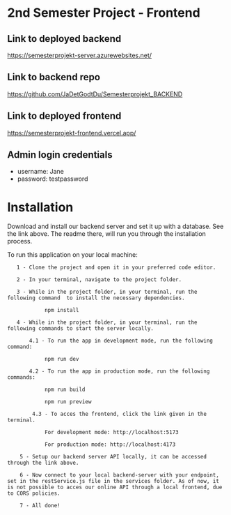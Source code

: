 # 2nd Semester Project - Frontend

## Link to deployed backend

https://semesterprojekt-server.azurewebsites.net/

## Link to backend repo

https://github.com/JaDetGodtDu/Semesterprojekt_BACKEND

## Link to deployed frontend

https://semesterprojekt-frontend.vercel.app/

## Admin login credentials

- username: Jane
- password: testpassword

# Installation

Download and install our backend server and set it up with a database. See the link above. The readme there, will run you through the installation process.

To run this application on your local machine:

       1 - Clone the project and open it in your preferred code editor.

       2 - In your terminal, navigate to the project folder.

       3 - While in the project folder, in your terminal, run the following command  to install the necessary dependencies.

                npm install

       4 - While in the project folder, in your terminal, run the following commands to start the server locally.

           4.1 - To run the app in development mode, run the following command:

                npm run dev

           4.2 - To run the app in production mode, run the following commands:

                npm run build

                npm run preview

            4.3 - To acces the frontend, click the link given in the terminal.

                For development mode: http://localhost:5173

                For production mode: http://localhost:4173

        5 - Setup our backend server API locally, it can be accessed through the link above.

        6 - Now connect to your local backend-server with your endpoint, set in the restService.js file in the services folder. As of now, it is not possible to acces our online API through a local frontend, due to CORS policies.

        7 - All done!
